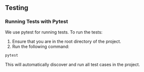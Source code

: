 ## Testing

### Running Tests with Pytest

We use pytest for running tests. To run the tests:

1) Ensure that you are in the root directory of the project.
2) Run the following command:
```bash
pytest
```

This will automatically discover and run all test cases in the project.
